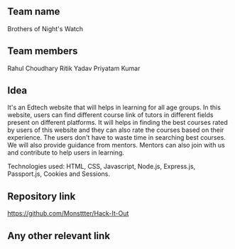 ## Team name
Brothers of Night's Watch
## Team members
Rahul Choudhary
Ritik Yadav
Priyatam Kumar

## Idea
It's an Edtech website that will helps in learning for all age groups. In this website, users can find different course link of tutors in different fields present on different platforms. It will helps in finding the best courses rated by users of this website and they can also rate the courses based on their experience. The users don't have to waste time in searching best courses. We will also provide guidance from mentors. Mentors can also join with us and contribute to help users in learning.

Technologies used: HTML, CSS, Javascript, Node.js, Express.js, Passport.js, Cookies and Sessions.

## Repository link
https://github.com/Monsttter/Hack-It-Out

## Any other relevant link

